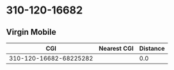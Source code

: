 # 310-120-16682
## Virgin Mobile


| CGI | Nearest CGI | Distance |
|-----|-------------|----------|
| 310-120-16682-68225282 |  | 0.0 |
